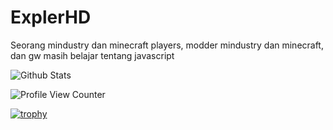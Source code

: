 # ExplerHD

Seorang mindustry dan minecraft players, modder mindustry dan minecraft, dan gw masih belajar tentang javascript

![Github Stats](https://github-readme-stats.vercel.app/api?username=ExplerHD&count_private=true&show_icons=true&include_all_commits=true&hide_border=false&count_private=true&theme=light&title_color=b9f2ff&text_color=b9f2ff)

![Profile View Counter](https://komarev.com/ghpvc/?username=ExplerHD)

[![trophy](https://github-profile-trophy.vercel.app/?username=ExplerHD)](https://github.com/ryo-ma/github-profile-trophy)


